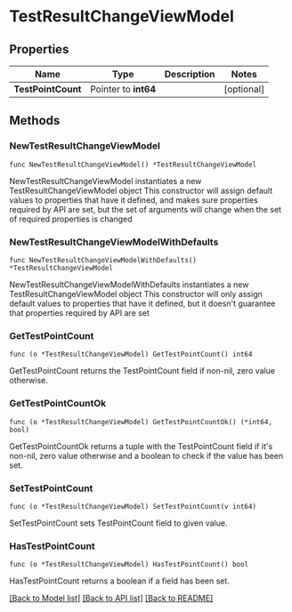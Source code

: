 # TestResultChangeViewModel

## Properties

Name | Type | Description | Notes
------------ | ------------- | ------------- | -------------
**TestPointCount** | Pointer to **int64** |  | [optional] 

## Methods

### NewTestResultChangeViewModel

`func NewTestResultChangeViewModel() *TestResultChangeViewModel`

NewTestResultChangeViewModel instantiates a new TestResultChangeViewModel object
This constructor will assign default values to properties that have it defined,
and makes sure properties required by API are set, but the set of arguments
will change when the set of required properties is changed

### NewTestResultChangeViewModelWithDefaults

`func NewTestResultChangeViewModelWithDefaults() *TestResultChangeViewModel`

NewTestResultChangeViewModelWithDefaults instantiates a new TestResultChangeViewModel object
This constructor will only assign default values to properties that have it defined,
but it doesn't guarantee that properties required by API are set

### GetTestPointCount

`func (o *TestResultChangeViewModel) GetTestPointCount() int64`

GetTestPointCount returns the TestPointCount field if non-nil, zero value otherwise.

### GetTestPointCountOk

`func (o *TestResultChangeViewModel) GetTestPointCountOk() (*int64, bool)`

GetTestPointCountOk returns a tuple with the TestPointCount field if it's non-nil, zero value otherwise
and a boolean to check if the value has been set.

### SetTestPointCount

`func (o *TestResultChangeViewModel) SetTestPointCount(v int64)`

SetTestPointCount sets TestPointCount field to given value.

### HasTestPointCount

`func (o *TestResultChangeViewModel) HasTestPointCount() bool`

HasTestPointCount returns a boolean if a field has been set.


[[Back to Model list]](../README.md#documentation-for-models) [[Back to API list]](../README.md#documentation-for-api-endpoints) [[Back to README]](../README.md)


